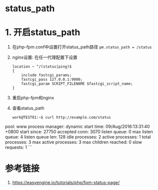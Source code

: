# status_path

# 1. 开启status_path

1. 在php-fpm.conf中设置打开status_path路径
  `pm.status_path = /status`
2. nginx设置:
    在任一代理配置下设置
    
    ```shell
    location ~ ^/(status|ping)$
    {
        include fastcgi_params;
        fastcgi_pass 127.0.0.1:9000;
        fastcgi_param SCRIPT_FILENAME $fastcgi_script_name;
    }
    ```
3. 重启php-fpm和nginx
4. 查看status_path

    ```shell
    work@TEST01:~$ curl http://example.com/status
pool:                 www
process manager:      dynamic
start time:           09/Aug/2016:13:31:40 +0800
start since:          27750
accepted conn:        3070
listen queue:         0
max listen queue:     4
listen queue len:     128
idle processes:       2
active processes:     1
total processes:      3
max active processes: 3
max children reached: 0
slow requests:        1
    ```

# 参考链接

1. https://easyengine.io/tutorials/php/fpm-status-page/

